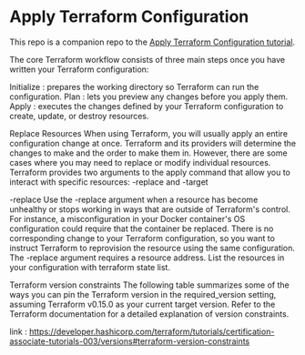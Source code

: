 # Apply Terraform Configuration

This repo is a companion repo to the [Apply Terraform Configuration tutorial](https://developer.hashicorp.com/terraform/tutorials/cli/apply).

The core Terraform workflow consists of three main steps once you have written your Terraform configuration:

Initialize :
prepares the working directory so Terraform can run the configuration.
Plan :
lets you preview any changes before you apply them.
Apply :
executes the changes defined by your Terraform configuration to create, update, or destroy resources.

Replace Resources
When using Terraform, you will usually apply an entire configuration change at once. Terraform and its providers will determine the changes to make and the order to make them in. However, there are some cases where you may need to replace or modify individual resources. Terraform provides two arguments to the apply command that allow you to interact with specific resources:
-replace and -target

-replace
Use the -replace argument when a resource has become unhealthy or stops working in ways that are outside of Terraform's control. For instance, a misconfiguration in your Docker container's OS configuration could require that the container be replaced. There is no corresponding change to your Terraform configuration, so you want to instruct Terraform to reprovision the resource using the same configuration.
The -replace argument requires a resource address. List the resources in your configuration with terraform state list.

Terraform version constraints
The following table summarizes some of the ways you can pin the Terraform version in the required_version setting, assuming Terraform v0.15.0 as your current target version. Refer to the Terraform documentation for a detailed explanation of version constraints.

link : https://developer.hashicorp.com/terraform/tutorials/certification-associate-tutorials-003/versions#terraform-version-constraints